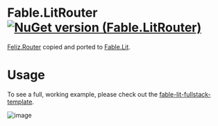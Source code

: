 # Fable.LitRouter [![NuGet version (Fable.LitRouter)](https://img.shields.io/nuget/v/Fable.LitRouter.svg?style=flat-square)](https://www.nuget.org/packages/Fable.LitRouter/)
                  
[Feliz.Router](https://github.com/Zaid-Ajaj/Feliz.Router) copied and ported to [Fable.Lit](https://github.com/fable-compiler/Fable.Lit).

# Usage
To see a full, working example, please check out the [fable-lit-fullstack-template](https://github.com/JordanMarr/fable-lit-fullstack-template).

![image](https://user-images.githubusercontent.com/1030435/188297335-34853383-5a0e-4d39-b5ba-de5f82ae4b34.png)

